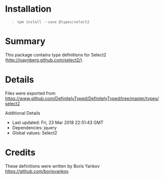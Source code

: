 # Installation
> `npm install --save @types/select2`

# Summary
This package contains type definitions for Select2 (http://ivaynberg.github.com/select2/).

# Details
Files were exported from https://www.github.com/DefinitelyTyped/DefinitelyTyped/tree/master/types/select2

Additional Details
 * Last updated: Fri, 23 Mar 2018 22:51:43 GMT
 * Dependencies: jquery
 * Global values: Select2

# Credits
These definitions were written by Boris Yankov <https://github.com/borisyankov>.
